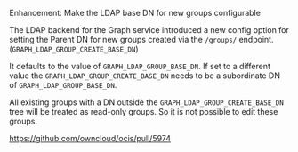 Enhancement: Make the LDAP base DN for new groups configurable

The LDAP backend for the Graph service introduced a new config option for setting the
Parent DN for new groups created via the `/groups/` endpoint. (`GRAPH_LDAP_GROUP_CREATE_BASE_DN`)

It defaults to the value of `GRAPH_LDAP_GROUP_BASE_DN`. If set to a different value the
`GRAPH_LDAP_GROUP_CREATE_BASE_DN` needs to be a subordinate DN of `GRAPH_LDAP_GROUP_BASE_DN`.

All existing groups with a DN outside the `GRAPH_LDAP_GROUP_CREATE_BASE_DN` tree will be treated as
read-only groups. So it is not possible to edit these groups.

https://github.com/owncloud/ocis/pull/5974

